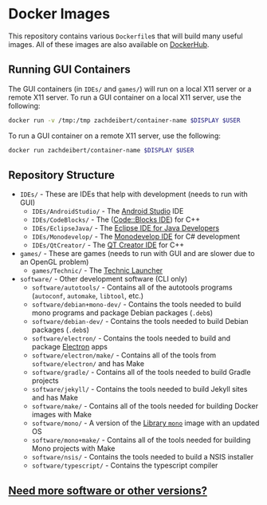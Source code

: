 # Docker Images
This repository contains various `Dockerfile`s that will build many useful images.
All of these images are also available on [DockerHub](https://hub.docker.com/r/zachdeibert/).

## Running GUI Containers
The GUI containers (in `IDEs/` and `games/`) will run on a local X11 server or a remote X11 server.
To run a GUI container on a local X11 server, use the following:
```bash
docker run -v /tmp:/tmp zachdeibert/container-name $DISPLAY $USER
```
To run a GUI container on a remote X11 server, use the following:
```bash
docker run zachdeibert/container-name $DISPLAY $USER
```

## Repository Structure
* `IDEs/` - These are IDEs that help with development (needs to run with GUI)
    * `IDEs/AndroidStudio/` - The [Android Studio](https://developer.android.com/studio/index.html) IDE
    * `IDEs/CodeBlocks/` - The ([Code::Blocks IDE](http://www.codeblocks.org/)) for C++
    * `IDEs/EclipseJava/` - The [Eclipse IDE for Java Developers](http://www.eclipse.org/)
    * `IDEs/Monodevelop/` - The [Monodevelop IDE](http://www.monodevelop.com/) for C# development
    * `IDEs/QtCreator/` - The [QT Creator IDE](https://www.qt.io/ide/) for C++
* `games/` - These are games (needs to run with GUI and are slower due to an OpenGL problem)
    * `games/Technic/` - The [Technic Launcher](http://www.technicpack.net/)
* `software/` - Other development software (CLI only)
    * `software/autotools/` - Contains all of the autotools programs (`autoconf`, `automake`, `libtool`, etc.)
    * `software/debian+mono-dev/` - Contains the tools needed to build mono programs and package Debian packages (`.deb`s)
    * `software/debian-dev/` - Contains the tools needed to build Debian packages (`.deb`s)
    * `software/electron/` - Contains the tools needed to build and package [Electron](http://electron.atom.io/) apps
    * `software/electron/make/` - Contains all of the tools from `software/electron/` and has Make
    * `software/gradle/` - Contains all of the tools needed to build Gradle projects
    * `software/jekyll/` - Contains the tools needed to build Jekyll sites and has Make
    * `software/make/` - Contains all of the tools needed for building Docker images with Make
    * `software/mono/` - A version of the [Library `mono`](https://hub.docker.com/_/mono/) image with an updated OS
    * `software/mono+make/` - Contains all of the tools needed for building Mono projects with Make
    * `software/nsis/` - Contains the tools needed to build a NSIS installer
    * `software/typescript/` - Contains the typescript compiler

## [Need more software or other versions?](https://github.com/zachdeibert/docker-images/issues/new)
